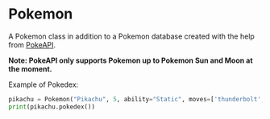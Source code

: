 # Pokemon
A Pokemon class in addition to a Pokemon database created with the help from [PokeAPI](https://pokeapi.co/).

**Note: PokeAPI only supports Pokemon up to Pokemon Sun and Moon at the moment.**


Example of Pokedex:

```python
pikachu = Pokemon("Pikachu", 5, ability="Static", moves=['thunderbolt', 'surf', 'quick-attack', 'thunder'])
print(pikachu.pokedex())
```
